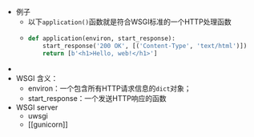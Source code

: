 - 例子
	- 以下`application()`函数就是符合WSGI标准的一个HTTP处理函数
	- ``` python
	  def application(environ, start_response):
	      start_response('200 OK', [('Content-Type', 'text/html')])
	      return [b'<h1>Hello, web!</h1>']
	  ```
-
- WSGI 含义：
	- environ：一个包含所有HTTP请求信息的`dict`对象；
	- start_response：一个发送HTTP响应的函数
- WSGI server
	- uwsgi
	- [[gunicorn]]